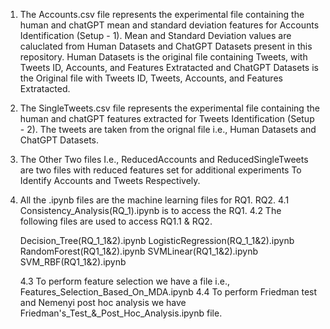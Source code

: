 1. The Accounts.csv file represents the experimental file containing the human and chatGPT mean and standard deviation features for Accounts Identification (Setup - 1). Mean and Standard Deviation values are caluclated from Human Datasets and ChatGPT Datasets present in this repository. Human Datasets is the original file containing Tweets, with Tweets ID, Accounts, and Features Extratacted and ChatGPT Datasets is the Original file with Tweets ID, Tweets, Accounts, and Features Extratacted.

2. The SingleTweets.csv file represents the experimental file containing the human and chatGPT features extracted for Tweets Identification  (Setup - 2). The tweets are taken from the orignal file i.e., Human Datasets and ChatGPT Datasets.

3. The Other Two files I.e., ReducedAccounts and ReducedSingleTweets are two files with reduced features set for additional experiments To Identify Accounts and Tweets Respectively.

4. All the .ipynb files are the machine learning files for RQ1. RQ2.
   4.1 Consistency_Analysis(RQ_1).ipynb is to access the RQ1.
   4.2 The following files are used to access RQ1.1 & RQ2.

   Decision_Tree(RQ_1_1&2).ipynb
   LogisticRegression(RQ_1_1&2).ipynb
   RandomForest(RQ1_1&2).ipynb
   SVMLinear(RQ1_1&2).ipynb
   SVM_RBF(RQ1_1&2).ipynb

   4.3 To perform feature selection we have a file i.e., Features_Selection_Based_On_MDA.ipynb
   4.4 To perform Friedman test and Nemenyi post hoc analysis we have Friedman's_Test_&_Post_Hoc_Analysis.ipynb file.
   








